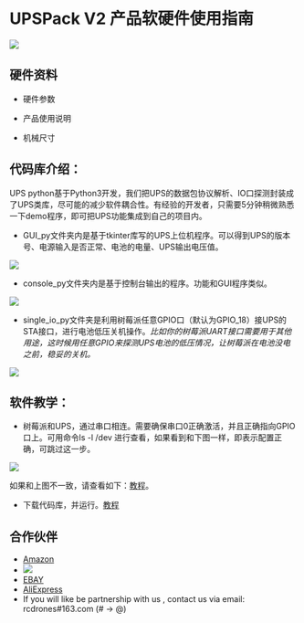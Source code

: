 # UPSPack V2 产品软硬件使用指南

![](https://github.com/rcdrones/UPSPACK_V2/raw/master/doc/img/ups.JPG)

## 硬件资料

* 硬件参数

* 产品使用说明

* 机械尺寸

## 代码库介绍：
UPS python基于Python3开发，我们把UPS的数据包协议解析、IO口探测封装成了UPS类库，尽可能的减少软件耦合性。有经验的开发者，只需要5分钟稍微熟悉一下demo程序，即可把UPS功能集成到自己的项目内。

* GUI_py文件夹内是基于tkinter库写的UPS上位机程序。可以得到UPS的版本号、电源输入是否正常、电池的电量、UPS输出电压值。

![](https://github.com/rcdrones/UPSPACK_V2/raw/master/doc/img/tk.png)

* console_py文件夹内是基于控制台输出的程序。功能和GUI程序类似。

![](https://github.com/rcdrones/UPSPACK_V2/raw/master/doc/img/console.png)

* single_io_py文件夹是利用树莓派任意GPIO口（默认为GPIO_18）接UPS的STA接口，进行电池低压关机操作。*比如你的树莓派UART接口需要用于其他用途，这时候用任意GPIO来探测UPS电池的低压情况，让树莓派在电池没电之前，稳妥的关机。*

![](https://github.com/rcdrones/UPSPACK_V2/raw/master/doc/img/single.png)

## 软件教学：
* 树莓派和UPS，通过串口相连。需要确保串口0正确激活，并且正确指向GPIO口上。可用命令ls -l /dev 进行查看，如果看到和下图一样，即表示配置正确，可跳过这一步。

![](https://github.com/rcdrones/UPSPACK_V2/raw/master/doc/img/14.png)

如果和上图不一致，请查看如下：[教程](https://github.com/rcdrones/UPSPACK_V2/blob/master/doc/config_uart.md)。

* 下载代码库，并运行。[教程](https://github.com/rcdrones/UPSPACK_V2/blob/master/doc/rpi_sw.md)


## 合作伙伴
* [Amazon](https://www.amazon.com/MakerFocus-Raspberry-Standard-Expansion-Cellphone/dp/B01LAEX7J0)
* [![](https://github.com/rcdrones/UPSPACK_V2/raw/master/doc/img/RICELEE.jpg)](https://ricelee.com/product/raspberry-pi-ups-lithium-battery-expansion-board)
* [EBAY](https://www.ebay.com/itm/UPS-Raspberry-Pi-Lithium-Battery-Expansion-Board-with-3800mAh-Lithium-Battery-/173685870116?_trksid=p2385738.m4383.l4275.c10)
* [AliExpress](https://www.aliexpress.com/item/UPS-Lithium-Battery-Expansion-Board-with-3800mAh-Lithium-Battery-for-Raspberry-Pi-Durable/32990788550.html)
* If you will like be partnership with us , contact us via email: rcdrones#163.com (# -> @)

